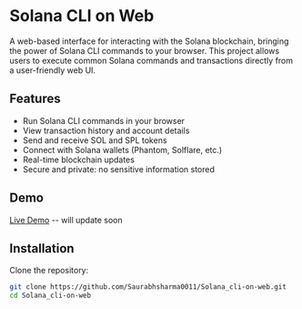 # Solana CLI on Web

A web-based interface for interacting with the Solana blockchain, bringing the power of Solana CLI commands to your browser. This project allows users to execute common Solana commands and transactions directly from a user-friendly web UI.

## Features

- Run Solana CLI commands in your browser
- View transaction history and account details
- Send and receive SOL and SPL tokens
- Connect with Solana wallets (Phantom, Solflare, etc.)
- Real-time blockchain updates
- Secure and private: no sensitive information stored

## Demo

[Live Demo](#) -- will update soon

## Installation

Clone the repository:
```bash
git clone https://github.com/Saurabhsharma0011/Solana_cli-on-web.git
cd Solana_cli-on-web
